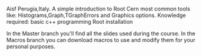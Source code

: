 Aisf Perugia,Italy.
A simple introduction to Root Cern most common tools like: Histograms,Graph,TGraphErrors and Graphics options.
Knowledge required:
basic c++ programming
Root installation 

In the Master branch you'll find all the slides used during the course.
In the Macros branch you can download macros to use and modify them for your personal purposes.


